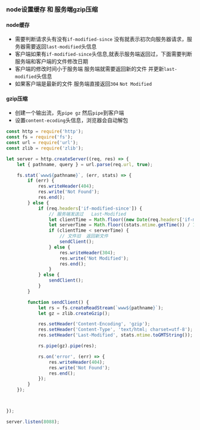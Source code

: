 ### node设置缓存 和 服务端gzip压缩

#### node缓存
- 需要判断请求头有没有`if-modified-since` 没有就表示初次向服务器请求，服务器需要返回`last-modified`头信息
- 客户端如果有`if-modified-since`头信息,就表示服务端返回过，下面需要判断服务端和客户端的文件修改日期
- 客户端的修改时间小于服务端 服务端就需要返回新的文件 并更新`last-modified`头信息
- 如果客户端是最新的文件 服务端直接返回`304` `Not Modified`

#### gzip压缩
- 创建一个输出流，先`pipe gz` 然后`pipe`到客户端
- 设置`content-ecoding`头信息，浏览器会自动解包


```javascript
const http = require('http');
const fs = require('fs');
const url = require('url');
const zlib = require('zlib');

let server = http.createServer((req, res) => {
    let { pathname, query } = url.parse(req.url, true);

    fs.stat(`www${pathname}`, (err, stats) => {
        if (err) {
            res.writeHeader(404);
            res.write('Not Found');
            res.end();
        } else {
            if (req.headers['if-modified-since']) {
                // 服务端发送过   Last-Modified
                let clientTime = Math.floor((new Date(req.headers['if-modified-since']).getTime()) / 1000);
                let serverTime = Math.floor((stats.mtime.getTime()) / 1000);
                if (clientTime < serverTime) {
                    // 文件旧  返回新文件
                    sendClient();
                } else {
                    res.writeHeader(304);
                    res.write('Not Modified');
                    res.end();
                }
            } else {
                sendClient();
            }
        }

        function sendClient() {
            let rs = fs.createReadStream(`www${pathname}`);
            let gz = zlib.createGzip();

            res.setHeader('Content-Encoding', 'gzip');
            res.setHeader('Content-Type', 'text/html; charset=utf-8');
            res.setHeader('Last-Modified', stats.mtime.toGMTString());

            rs.pipe(gz).pipe(res);

            rs.on('error', (err) => {
                res.writeHeader(404);
                res.write('Not Found');
                res.end();
            });
        }
    });



});

server.listen(8088);
```